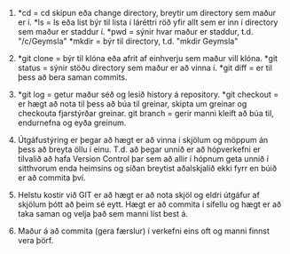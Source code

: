 1. *cd = cd skipun eða change directory, breytir um directory sem maður er í.
   *ls = ls eða list býr til lista í láréttri röð yfir allt sem er inn í 
   directory sem maður er staddur í.
   *pwd = sýnir hvar maður er staddur, t.d. "/c/Geymsla"
   *mkdir = býr til directory, t.d. "mkdir Geymsla"

2. *git clone = býr til klóna eða afrit af einhverju sem maður vill klóna.
   *git status = sýnir stöðu directory sem maður er að vinna í.
   *git diff = er til þess að bera saman commits.

3. *git log = getur maður séð og lesið history á repository.
   *git checkout = er hægt að nota til þess að búa til greinar, skipta um
   greinar og checkouta fjarstýrðar greinar.
   git branch = gerir manni kleift að búa til, endurnefna og eyða greinum.

4. Útgáfustýring er þegar að hægt er að vinna í skjölum og möppum án þess að
   breyta öllu í einu. T.d. að þegar unnið er að hópverkefni er tilvalið að 
   hafa Version Control þar sem að allir í hópnum geta unnið í sitthvorum 
   enda heimsins og síðan breytist aðalskjalið ekki fyrr en búið er að 
   commita því.

5. Helstu kostir við GIT er að hægt er að nota skjöl og eldri útgáfur af 
   skjölum þótt að þeim sé eytt. Hægt er að commita í sífellu og hægt er að 
   taka saman og velja það sem manni líst best á.

6. Maður á að commita (gera færslur) í verkefni eins oft og manni finnst 
   vera þörf.
